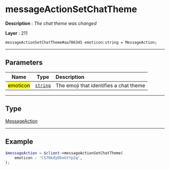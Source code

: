 # messageActionSetChatTheme

**Description** : *The chat theme was changed*

**Layer** : 211

```tl
messageActionSetChatTheme#aa786345 emoticon:string = MessageAction;
```

---

## Parameters

| Name | Type | Description |
| :---: | :---: | :--- |
| <mark>emoticon</mark> | [`string`](type/string) | The emoji that identifies a chat theme |

---

## Type

[MessageAction](type/MessageAction)

---

## Example

```php
$messageAction = $client->messageActionSetChatTheme(
	emoticon : 'CS7NkdyDboGtYp2q',
);
```